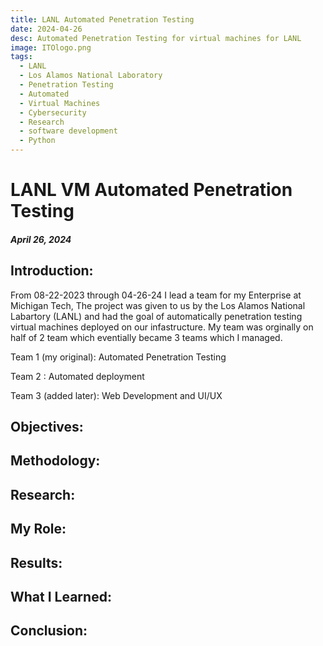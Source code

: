 ```yaml
---
title: LANL Automated Penetration Testing
date: 2024-04-26
desc: Automated Penetration Testing for virtual machines for LANL
image: ITOlogo.png
tags:
  - LANL
  - Los Alamos National Laboratory
  - Penetration Testing
  - Automated
  - Virtual Machines
  - Cybersecurity
  - Research
  - software development
  - Python
---
```

#
# LANL VM Automated Penetration Testing
##### April 26, 2024

## Introduction:

From 08-22-2023 through 04-26-24 I lead a team for my Enterprise at Michigan Tech, The project was given to us by the Los Alamos National Labartory (LANL) and had the goal of automatically penetration testing virtual machines deployed on our infastructure. My team was orginally on half of 2 team which eventially became 3 teams which I managed. 

Team 1 (my original): Automated Penetration Testing 

Team 2 : Automated deployment

Team 3 (added later): Web Development and UI/UX

## Objectives:

## Methodology:

## Research:

## My Role:

## Results:

## What I Learned:

## Conclusion: